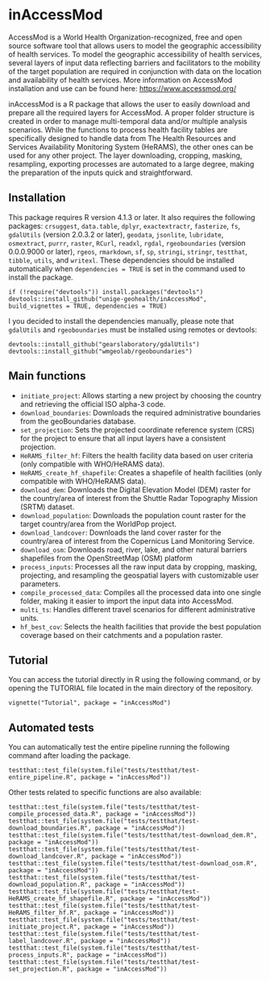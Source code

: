 # inAccessMod
AccessMod is a World Health Organization-recognized, free and open source software tool that allows users to model the geographic accessibility of health services. To model the geographic accessibility of health services, several layers of input data reflecting barriers and facilitators to the mobility of the target population are required in conjunction with data on the location and availability of health services. More information on AccessMod installation and use can be found here: https://www.accessmod.org/ 

inAccessMod is a R package that allows the user to easily download and prepare all the required layers for AccessMod. A proper folder structure is created in order 
to manage multi-temporal data and/or multiple analysis scenarios. While the functions to process health facility tables are specifically designed to handle data
from The Health Resources and Services Availability Monitoring System (HeRAMS), the other ones can be used for any other project. The layer downloading, cropping, 
masking, resampling, exporting processes are automated to a large degree, making the preparation of the inputs quick and straightforward. 

## Installation

This package requires R version 4.1.3 or later. It also requires the following packages: `crsuggest`, `data.table`, `dplyr`, `exactextractr`, `fasterize`, `fs`, `gdalUtils` (version 2.0.3.2 or later), `geodata`, `jsonlite`, `lubridate`, `osmextract`, `purrr`, `raster`, `RCurl`, `readxl`, `rgdal`, `rgeoboundaries` (version 0.0.0.9000 or later), `rgeos`, `rmarkdown`, `sf`, `sp`, `stringi`, `stringr`, `testthat`, `tibble`, `utils`, and `writexl`. These dependencies should be installed automatically when `dependencies = TRUE` is set in the command used to install the package.

```
if (!require("devtools")) install.packages("devtools")
devtools::install_github("unige-geohealth/inAccessMod", build_vignettes = TRUE, dependencies = TRUE)
```

I you decided to install the dependencies manually, please note that `gdalUtils` and `rgeoboundaries` must be installed using remotes or devtools:

```
devtools::install_github("gearslaboratory/gdalUtils")
devtools::install_github("wmgeolab/rgeoboundaries")
```

## Main functions
* `initiate_project`: Allows starting a new project by choosing the country and retrieving the official ISO alpha-3 code.
* `download_boundaries`: Downloads the required administrative boundaries from the geoBoundaries database.
* `set_projection`: Sets the projected coordinate reference system (CRS) for the project to ensure that all input layers have a consistent projection.
* `HeRAMS_filter_hf`: Filters the health facility data based on user criteria (only compatible with WHO/HeRAMS data).
* `HeRAMS_create_hf_shapefile`: Creates a shapefile of health facilities (only compatible with WHO/HeRAMS data).
* `download_dem`: Downloads the Digital Elevation Model (DEM) raster for the country/area of interest from the Shuttle Radar Topography Mission (SRTM) dataset.
* `download_population`: Downloads the population count raster for the target country/area from the WorldPop project.
* `download_landcover`: Downloads the land cover raster for the country/area of interest from the Copernicus Land Monitoring Service.
* `download_osm`: Downloads road, river, lake, and other natural barriers shapefiles from the OpenStreetMap (OSM) platform
* `process_inputs`: Processes all the raw input data by cropping, masking, projecting, and resampling the geospatial layers with customizable user parameters.
* `compile_processed_data`: Compiles all the processed data into one single folder, making it easier to import the input data into AccessMod.
* `multi_ts`: Handles different travel scenarios for different administrative units.
* `hf_best_cov`: Selects the health facilities that provide the best population coverage based on their catchments and a population raster.

## Tutorial

You can access the tutorial directly in R using the following command, or by opening the TUTORIAL file located in the main directory of the repository.
 
```
vignette("Tutorial", package = "inAccessMod") 
```

## Automated tests

You can automatically test the entire pipeline running the following command after loading the package.
 
```
testthat::test_file(system.file("tests/testthat/test-entire_pipeline.R", package = "inAccessMod"))
```
Other tests related to specific functions are also available:

```
testthat::test_file(system.file("tests/testthat/test-compile_processed_data.R", package = "inAccessMod"))
testthat::test_file(system.file("tests/testthat/test-download_boundaries.R", package = "inAccessMod"))
testthat::test_file(system.file("tests/testthat/test-download_dem.R", package = "inAccessMod"))
testthat::test_file(system.file("tests/testthat/test-download_landcover.R", package = "inAccessMod"))
testthat::test_file(system.file("tests/testthat/test-download_osm.R", package = "inAccessMod"))
testthat::test_file(system.file("tests/testthat/test-download_population.R", package = "inAccessMod"))
testthat::test_file(system.file("tests/testthat/test-HeRAMS_create_hf_shapefile.R", package = "inAccessMod"))
testthat::test_file(system.file("tests/testthat/test-HeRAMS_filter_hf.R", package = "inAccessMod"))
testthat::test_file(system.file("tests/testthat/test-initiate_project.R", package = "inAccessMod"))
testthat::test_file(system.file("tests/testthat/test-label_landcover.R", package = "inAccessMod"))
testthat::test_file(system.file("tests/testthat/test-process_inputs.R", package = "inAccessMod"))
testthat::test_file(system.file("tests/testthat/test-set_projection.R", package = "inAccessMod"))
```


